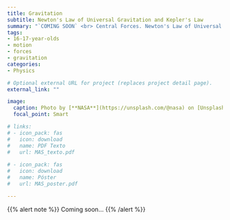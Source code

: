 ```yaml
---
title: Gravitation
subtitle: Newton's Law of Universal Gravitation and Kepler's Law
summary: "`COMING SOON` <br> Central Forces. Newton's Law of Universal Gravitation. Kepler's Laws."
tags:
- 16-17-year-olds
- motion
- forces
- gravitation
categories:
- Physics

# Optional external URL for project (replaces project detail page).
external_link: ""

image:
  caption: Photo by [**NASA**](https://unsplash.com/@nasa) on [Unsplash](https://unsplash.com)
  focal_point: Smart

# links:
# - icon_pack: fas
#   icon: download
#   name: PDF Texto
#   url: MAS_texto.pdf
  
# - icon_pack: fas
#   icon: download
#   name: Póster
#   url: MAS_poster.pdf

---
```


{{% alert note %}}
Coming soon...
{{% /alert %}}